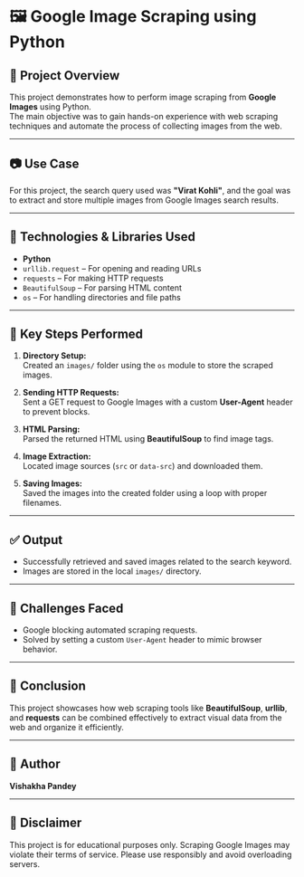 # 🖼️ Google Image Scraping using Python

## 📌 Project Overview

This project demonstrates how to perform image scraping from **Google Images** using Python.  
The main objective was to gain hands-on experience with web scraping techniques and automate the process of collecting images from the web.

---

## 📷 Use Case

For this project, the search query used was **"Virat Kohli"**, and the goal was to extract and store multiple images from Google Images search results.

---

## 🔧 Technologies & Libraries Used

- **Python**
- `urllib.request` – For opening and reading URLs
- `requests` – For making HTTP requests
- `BeautifulSoup` – For parsing HTML content
- `os` – For handling directories and file paths

---

## 🧠 Key Steps Performed

1. **Directory Setup:**  
   Created an `images/` folder using the `os` module to store the scraped images.

2. **Sending HTTP Requests:**  
   Sent a GET request to Google Images with a custom **User-Agent** header to prevent blocks.

3. **HTML Parsing:**  
   Parsed the returned HTML using **BeautifulSoup** to find image tags.

4. **Image Extraction:**  
   Located image sources (`src` or `data-src`) and downloaded them.

5. **Saving Images:**  
   Saved the images into the created folder using a loop with proper filenames.

---

## ✅ Output

- Successfully retrieved and saved images related to the search keyword.
- Images are stored in the local `images/` directory.

---

## 🚧 Challenges Faced

- Google blocking automated scraping requests.
- Solved by setting a custom `User-Agent` header to mimic browser behavior.

---

## 🎯 Conclusion

This project showcases how web scraping tools like **BeautifulSoup**, **urllib**, and **requests** can be combined effectively to extract visual data from the web and organize it efficiently.

---

## 👤 Author

**Vishakha Pandey**

---

## 📝 Disclaimer

This project is for educational purposes only. Scraping Google Images may violate their terms of service. Please use responsibly and avoid overloading servers.

